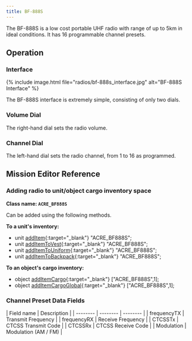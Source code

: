 ```yaml
---
title: BF-888S
---
```


The BF-888S is a low cost portable UHF radio with range of up to 5km in ideal conditions. It has 16 programmable channel presets.

## Operation

### Interface

{% include image.html file="radios/bf-888s_interface.jpg" alt="BF-888S Interface" %}

The BF-888S interface is extremely simple, consisting of only two dials.

### Volume Dial

The right-hand dial sets the radio volume.

### Channel Dial

The left-hand dial sets the radio channel, from 1 to 16 as programmed.

## Mission Editor Reference

### Adding radio to unit/object cargo inventory space

**Class name: `ACRE_BF888S`**

Can be added using the following methods.

**To a unit's inventory:**

- unit [addItem](https://community.bistudio.com/wiki/addItem){:target="_blank"} "ACRE_BF888S";
- unit [addItemToVest](https://community.bistudio.com/wiki/addItemToVest){:target="_blank"} "ACRE_BF888S";
- unit [addItemToUniform](https://community.bistudio.com/wiki/addItemToUniform){:target="_blank"} "ACRE_BF888S";
- unit [addItemToBackpack](https://community.bistudio.com/wiki/addItemToBackpack){:target="_blank"} "ACRE_BF888S";

**To an object's cargo inventory:**

- object [addItemCargo](https://community.bistudio.com/wiki/addItemCargo){:target="_blank"} ["ACRE_BF888S",1];
- object [addItemCargoGlobal](https://community.bistudio.com/wiki/addItemCargoGlobal){:target="_blank"} ["ACRE_BF888S",1];

### Channel Preset Data Fields

| Field name | Description |
| -------- | -------- | -------- |
| frequencyTX | Transmit Frequency |
| frequencyRX | Receive Frequency   |
| CTCSSTx | CTCSS Transmit Code |
| CTCSSRx | CTCSS Receive Code |
| Modulation | Modulation (AM / FM) |
